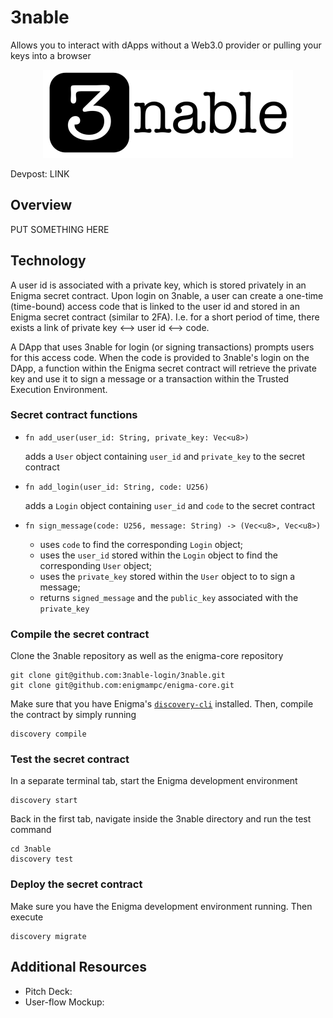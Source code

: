 # 3nable

Allows you to interact with dApps without a Web3.0 provider or pulling your keys into a browser

<center><img src="./additional_resources/logo.png" alt="Logo"></center>

Devpost: LINK

## Overview

PUT SOMETHING HERE

## Technology

A user id is associated with a private key, which is stored privately in an Enigma secret contract. Upon login on 3nable, a user can create a one-time (time-bound) access code that is linked to the user id and stored in an Enigma secret contract (similar to 2FA). I.e. for a short period of time, there exists a link of private key <--> user id <--> code. 

A DApp that uses 3nable for login (or signing transactions) prompts users for this access code. When the code is provided to 3nable's login on the DApp, a function within the Enigma secret contract will retrieve the private key and use it to sign a message or a transaction within the Trusted Execution Environment.

### Secret contract functions

* `fn add_user(user_id: String, private_key: Vec<u8>)`

  adds a `User` object containing `user_id` and `private_key` to the secret contract

* `fn add_login(user_id: String, code: U256)`

  adds a `Login` object containing `user_id` and `code` to the secret contract
    
* `fn sign_message(code: U256, message: String) -> (Vec<u8>, Vec<u8>)`

  * uses `code` to find the corresponding `Login` object;
  * uses the `user_id` stored within the `Login` object to find the corresponding `User` object;
  * uses the `private_key` stored within the `User` object to to sign a message;
  * returns `signed_message` and the `public_key` associated with the `private_key`

### Compile the secret contract

Clone the 3nable repository as well as the enigma-core repository
```
git clone git@github.com:3nable-login/3nable.git
git clone git@github.com:enigmampc/enigma-core.git
```

Make sure that you have Enigma's [`discovery-cli`](https://github.com/enigmampc/discovery-cli) installed. Then, compile the contract by simply running
```
discovery compile
```

### Test the secret contract

In a separate terminal tab, start the Enigma development environment
```
discovery start
```
Back in the first tab, navigate inside the 3nable directory and run the test command
```
cd 3nable
discovery test
```

### Deploy the secret contract

Make sure you have the Enigma development environment running. Then execute
```
discovery migrate
```

## Additional Resources

* Pitch Deck:
* User-flow Mockup: 